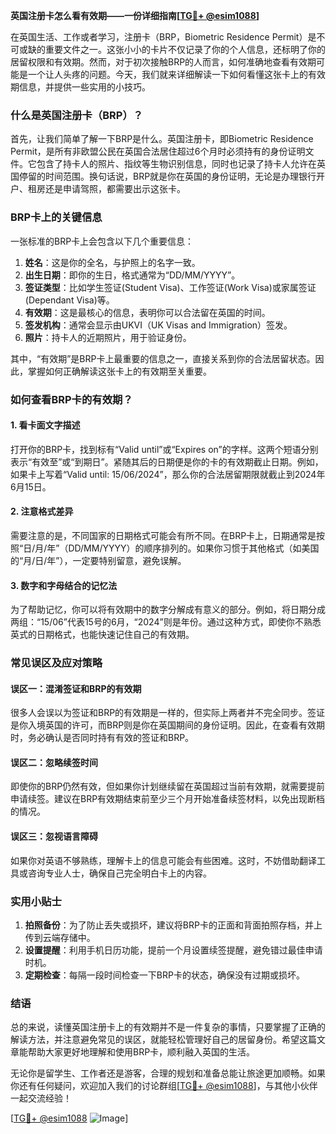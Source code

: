 **英国注册卡怎么看有效期——一份详细指南[[TG💪+ @esim1088](https://t.me/s/esim1088)]**

在英国生活、工作或者学习，注册卡（BRP，Biometric Residence Permit）是不可或缺的重要文件之一。这张小小的卡片不仅记录了你的个人信息，还标明了你的居留权限和有效期。然而，对于初次接触BRP的人而言，如何准确地查看有效期可能是一个让人头疼的问题。今天，我们就来详细解读一下如何看懂这张卡上的有效期信息，并提供一些实用的小技巧。

### 什么是英国注册卡（BRP）？

首先，让我们简单了解一下BRP是什么。英国注册卡，即Biometric Residence Permit，是所有非欧盟公民在英国合法居住超过6个月时必须持有的身份证明文件。它包含了持卡人的照片、指纹等生物识别信息，同时也记录了持卡人允许在英国停留的时间范围。换句话说，BRP就是你在英国的身份证明，无论是办理银行开户、租房还是申请驾照，都需要出示这张卡。

### BRP卡上的关键信息

一张标准的BRP卡上会包含以下几个重要信息：

1. **姓名**：这是你的全名，与护照上的名字一致。
2. **出生日期**：即你的生日，格式通常为“DD/MM/YYYY”。
3. **签证类型**：比如学生签证(Student Visa)、工作签证(Work Visa)或家属签证(Dependant Visa)等。
4. **有效期**：这是最核心的信息，表明你可以合法留在英国的时间。
5. **签发机构**：通常会显示由UKVI（UK Visas and Immigration）签发。
6. **照片**：持卡人的近期照片，用于验证身份。

其中，“有效期”是BRP卡上最重要的信息之一，直接关系到你的合法居留状态。因此，掌握如何正确解读这张卡上的有效期至关重要。

### 如何查看BRP卡的有效期？

#### 1. 看卡面文字描述

打开你的BRP卡，找到标有“Valid until”或“Expires on”的字样。这两个短语分别表示“有效至”或“到期日”。紧随其后的日期便是你的卡的有效期截止日期。例如，如果卡上写着“Valid until: 15/06/2024”，那么你的合法居留期限就截止到2024年6月15日。

#### 2. 注意格式差异

需要注意的是，不同国家的日期格式可能会有所不同。在BRP卡上，日期通常是按照“日/月/年”（DD/MM/YYYY）的顺序排列的。如果你习惯于其他格式（如美国的“月/日/年”），一定要特别留意，避免误解。

#### 3. 数字和字母结合的记忆法

为了帮助记忆，你可以将有效期中的数字分解成有意义的部分。例如，将日期分成两组：“15/06”代表15号的6月，“2024”则是年份。通过这种方式，即使你不熟悉英式的日期格式，也能快速记住自己的有效期。

### 常见误区及应对策略

#### 误区一：混淆签证和BRP的有效期

很多人会误以为签证和BRP的有效期是一样的，但实际上两者并不完全同步。签证是你入境英国的许可，而BRP则是你在英国期间的身份证明。因此，在查看有效期时，务必确认是否同时持有有效的签证和BRP。

#### 误区二：忽略续签时间

即使你的BRP仍然有效，但如果你计划继续留在英国超过当前有效期，就需要提前申请续签。建议在BRP有效期结束前至少三个月开始准备续签材料，以免出现断档的情况。

#### 误区三：忽视语言障碍

如果你对英语不够熟练，理解卡上的信息可能会有些困难。这时，不妨借助翻译工具或咨询专业人士，确保自己完全明白卡上的内容。

### 实用小贴士

1. **拍照备份**：为了防止丢失或损坏，建议将BRP卡的正面和背面拍照存档，并上传到云端存储中。
2. **设置提醒**：利用手机日历功能，提前一个月设置续签提醒，避免错过最佳申请时机。
3. **定期检查**：每隔一段时间检查一下BRP卡的状态，确保没有过期或损坏。

### 结语

总的来说，读懂英国注册卡上的有效期并不是一件复杂的事情，只要掌握了正确的解读方法，并注意避免常见的误区，就能轻松管理好自己的居留身份。希望这篇文章能帮助大家更好地理解和使用BRP卡，顺利融入英国的生活。

无论你是留学生、工作者还是游客，合理的规划和准备总能让旅途更加顺畅。如果你还有任何疑问，欢迎加入我们的讨论群组[[TG💪+ @esim1088](https://t.me/s/esim1088)]，与其他小伙伴一起交流经验！

[[TG💪+ @esim1088](https://t.me/s/esim1088) ![Image](https://i.postimg.cc/4NQfJmqS/Snipaste-2025-05-13-00-14-12.png)]
